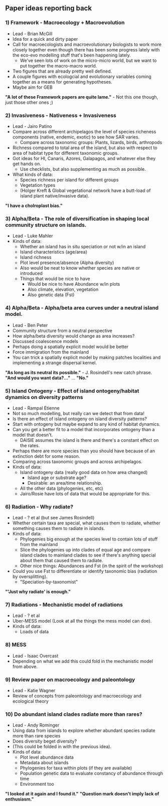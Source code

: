 ## Paper ideas reporting back

### 1) Framework - Macroecology + Macroevolution
* Lead - Brian McGill
* Idea for a quick and dirty paper
* Call for macroecologists and macroevolutionary biologists to work more closely together even though there has been some progress lately with the eco-evo modelling stuff that's been happening lately.
    * We've seen lots of work on the micro-micro world, but we want to put together the macro-macro world.
* Two figures that are already pretty well defined.
* A couple figures with ecologcial and evolutionary variables coming together as a means for generating hypotheses.
* Maybe aim for GEB

**"A lot of these Framework papers are quite lame."** - Not this one though, just those other ones ;)

### 2) Invasiveness - Nativeness + Invasiveness
* Lead - Jairo Patino
* Compare across different archipelagos the level of species richeness components (native, endemic, exotic) to see how SAR varies.
    * Compare across taxonomic groups: Plants, lizards, birds, arthropods
* Richness compared to total area of the island, but also with respect to area of habitat type for different taxonomic groups.
* Got ideas for HI, Canaris, Azores, Galapagos, and whatever else they get hands on.
    * Use checklists, but also supplementing as much as possible.
* What kinds of data:
    * Species richness per island for different groups
    * Vegetation types
    * (Holger Kreft & Global vegetational network have a butt-load of island plant native/invasive data).

**"I have a cholroplast bias."**

### 3) Alpha/Beta - The role of diversification in shaping local community structure on islands.
* Lead - Luke Mahler
* Kinds of data:
    * Whether an island has in situ speciation or not w/in an island
    * Island characteristics (age/area)
    * Island richness
    * Plot level presence/absence (Alpha diversity)
    * Also would be neat to know whether species are native or introduced
    * Things that would be nice to have
        * Would be nice to have Abundance w/in plots
        * Also climate, elevation, vegetation
        * Also genetic data (Fst)

### 4) Alpha/Beta - Alpha/beta area curves under a neutral island model.
* Lead - Ben Peter
* Community structure from a neutral perspective
* How alpha/beta diversity would change as area increases?
* Discussed coalescence models
* Perhaps doing a spatially explicit model would be better
* Force immigration from the mainland
* You can trick a spatially explicit model by making patches localities and implementing a strange dispersal kernel.

**"As long as its neutral its possible."** - J. Rosindell's new catch phrase.
**"And would you want data?..."** ... **"No."**

### 5) Island Ontogeny - Effect of island ontogeny/habitat dynamics on diversity patterns
* Lead - Rampal Etienne
* Not so much modelling, but really can we detect that from data!
* Is there an effect of island ontogeny on island diversity patterns?
* Start with ontogeny but maybe expand to any kind of habitat dynamics.
* Can you get a better fit to a model that incorporates ontogeny than a model that doesn't.
    * DAISIE assumes the island is there and there's a constant effect on the rates.
* Perhaps there are more species than you should have because of an extinction debt for some reason.
* Comparing across taxonomic groups and across archipelagos.
* Kinds of data:
    * Island ontogeny data (really good data on how area changed)
        * Island age or substrate age?
        * Desirable: an area/time relationship.
    * All the other data (phylogenies, etc, etc)
    * Jairo/Rosie have lots of data that would be appropriate for this.

### 6) Radiation - Why radiate?
* Lead - ? et al (but see James Rosindell)
* Whether certain taxa are special, what causes them to radiate, whether something causes them to radiate in islands.
* Kinds of data:
    * Phylogenies big enough at the species level to contain lots of stuff from the mainland
    * Slice the phylogenies up into clades of equal age and compare island clades to mainland clades to see if there's anything special about them that caused them to radiate.
    * Other nice things: Abundances and Fst (in the spirit of the workshop)
* Could you use Fst to differentiate or identify taxonomic bias (radiation by oversplitting).
    * "Speciation-by-taxonomist"

**"'Just why radiate' is enough."**

### 7) Radiations - Mechanistic model of radiations
* Lead - ? et al
* Uber-MESS model (Look at all the things the mess model can doe).
* Kinds of data:
    * Loads of data

### 8) MESS
* Lead - Isaac Overcast
* Depending on what we add this could fold in the mechanistic model from above.

### 9) Review paper on macroecology and paleontology
* Lead - Katie Wagner
* Review of concepts from paleontology and macroecology and ecological theory

### 10) Do abundant island clades radiate more than rares?
* Lead - Andy Rominger
* Using data from islands to explore whether abundant species radiate more than rare species
* Does diversity beget diversity?
* (This could be folded in with the previous idea).
* Kinds of data:
    * Plot level abundance data
    * Metadata about islands
    * Phylogenies for taxa within plots (if they are available)
    * Population genetic data to evaluate constancy of abundance through time
    * Environment too

**"I looked at it again and I found it."**
**"Question mark doesn't imply lack of enthusiasm."**

